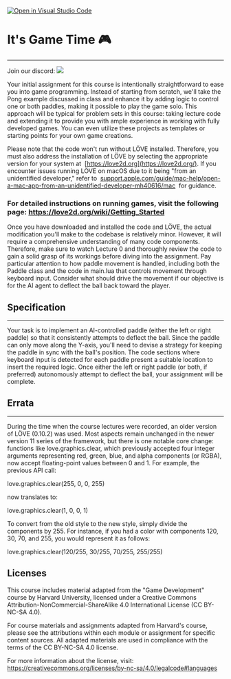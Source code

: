 [![Open in Visual Studio Code](https://classroom.github.com/assets/open-in-vscode-718a45dd9cf7e7f842a935f5ebbe5719a5e09af4491e668f4dbf3b35d5cca122.svg)](https://classroom.github.com/online_ide?assignment_repo_id=11813226&assignment_repo_type=AssignmentRepo)
# It's Game Time 🎮
--------------
Join our discord: [![](https://dcbadge.vercel.app/api/server/CRRh5sBwDp)](https://discord.gg/CRRh5sBwDp)

Your initial assignment for this course is intentionally straightforward to ease you into game programming. Instead of starting from scratch, we'll take the Pong example discussed in 
class and enhance it by adding logic to control one or both paddles, making it possible to play the game solo. This approach will be typical for problem sets in this course: taking 
lecture code and extending it to provide you with ample experience in working with fully developed games. You can even utilize these projects as templates or starting points for your 
own game creations.

Please note that the code won't run without LÖVE installed. Therefore, you must also address the installation of LÖVE by selecting the appropriate version for your system at 
[https://love2d.org](https://love2d.org/). If you encounter issues running LÖVE on macOS due to it being "from an unidentified developer," refer to 
[support.apple.com/guide/mac-help/open-a-mac-app-from-an-unidentified-developer-mh40616/mac](http://support.apple.com/guide/mac-help/open-a-mac-app-from-an-unidentified-developer-mh40616/mac) 
for guidance.

### For detailed instructions on running games, visit the following page: <https://love2d.org/wiki/Getting_Started>

Once you have downloaded and installed the code and LÖVE, the actual modification you'll make to the codebase is relatively minor. However, it will require a comprehensive understanding 
of many code components. Therefore, make sure to watch Lecture 0 and thoroughly review the code to gain a solid grasp of its workings before diving into the assignment. Pay particular 
attention to how paddle movement is handled, including both the Paddle class and the code in main.lua that controls movement through keyboard input. Consider what should drive the 
movement if our objective is for the AI agent to deflect the ball back toward the player.

## Specification
-------------

Your task is to implement an AI-controlled paddle (either the left or right paddle) so that it consistently attempts to deflect the ball. Since the paddle can only move along the 
Y-axis, you'll need to devise a strategy for keeping the paddle in sync with the ball's position. The code sections where keyboard input is detected for each paddle present a suitable 
location to insert the required logic. Once either the left or right paddle (or both, if preferred) autonomously attempt to deflect the ball, your assignment will be complete.

## Errata
------

During the time when the course lectures were recorded, an older version of LÖVE (0.10.2) was used. Most aspects remain unchanged in the newer version 11 series of the framework, but 
there is one notable core change: functions like love.graphics.clear, which previously accepted four integer arguments representing red, green, blue, and alpha components (or RGBA), now 
accept floating-point values between 0 and 1. For example, the previous API call:

love.graphics.clear(255, 0, 0, 255)

now translates to:

love.graphics.clear(1, 0, 0, 1)

To convert from the old style to the new style, simply divide the components by 255. For instance, if you had a color with components 120, 30, 70, and 255, you would represent it as 
follows:

love.graphics.clear(120/255, 30/255, 70/255, 255/255)

## Licenses
This course includes material adapted from the "Game Development" course by Harvard University, licensed under a Creative Commons Attribution-NonCommercial-ShareAlike 4.0 International 
License (CC BY-NC-SA 4.0).

For course materials and assignments adapted from Harvard's course, please see the attributions within each module or assignment for specific content sources. All adapted materials are 
used in compliance with the terms of the CC BY-NC-SA 4.0 license.

For more information about the license, visit: https://creativecommons.org/licenses/by-nc-sa/4.0/legalcode#languages
